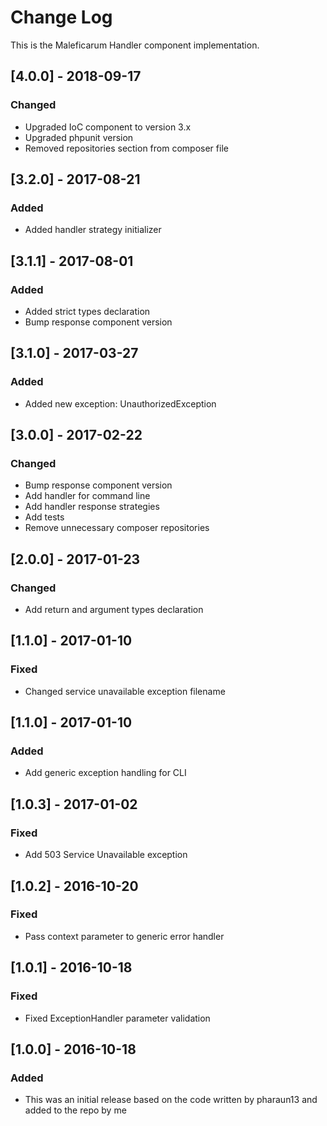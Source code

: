 # Change Log
This is the Maleficarum Handler component implementation. 

## [4.0.0] - 2018-09-17  
### Changed  
- Upgraded IoC component to version 3.x  
- Upgraded phpunit version  
- Removed repositories section from composer file  

## [3.2.0] - 2017-08-21
### Added
- Added handler strategy initializer

## [3.1.1] - 2017-08-01
### Added
- Added strict types declaration
- Bump response component version

## [3.1.0] - 2017-03-27
### Added
- Added new exception: UnauthorizedException

## [3.0.0] - 2017-02-22
### Changed
- Bump response component version
- Add handler for command line
- Add handler response strategies
- Add tests
- Remove unnecessary composer repositories

## [2.0.0] - 2017-01-23
### Changed
- Add return and argument types declaration

## [1.1.0] - 2017-01-10
### Fixed
- Changed service unavailable exception filename

## [1.1.0] - 2017-01-10
### Added
- Add generic exception handling for CLI

## [1.0.3] - 2017-01-02
### Fixed
- Add 503 Service Unavailable exception

## [1.0.2] - 2016-10-20
### Fixed
- Pass context parameter to generic error handler

## [1.0.1] - 2016-10-18
### Fixed
- Fixed ExceptionHandler parameter validation

## [1.0.0] - 2016-10-18
### Added
- This was an initial release based on the code written by pharaun13 and added to the repo by me
